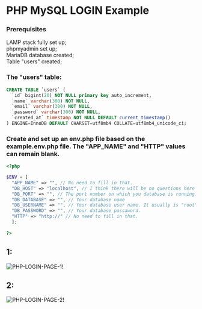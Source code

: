 # PHP MySQL LOGIN Example
### Prerequisites
LAMP stack fully set up;\
phpmyadmin set up;\
MariaDB database created;\
Table "users" created;

### The "users" table:
``` SQL
CREATE TABLE `users` (
  `id` bigint(20) NOT NULL primary key auto_increment,
  `name` varchar(300) NOT NULL,
  `email` varchar(300) NOT NULL,
  `password` varchar(300) NOT NULL,
  `created_at` timestamp NOT NULL DEFAULT current_timestamp()
) ENGINE=InnoDB DEFAULT CHARSET=utf8mb4 COLLATE=utf8mb4_unicode_ci;
```
### Create and set up an env.php file based on the example.env.php file. The "APP_NAME" and "HTTP" values can remain blank.
```PHP
<?php

$ENV = [
  "APP_NAME" => "", // No need to fill in that.
  "DB_HOST" => "localhost", // I think there will be no questions here :)
  "DB_PORT" => "", // The port number on which you database is running.It usually is 3306
  "DB_DATABASE" => "", // Your database name
  "DB_USERNAME" => "", // Your database user name. It usually is "root"
  "DB_PASSWORD" => "", // Your database passaword.
  "HTTP" => "http://" // No need to fill in that.
  ];
  
?>
```

## 1:
![PHP-LOGIN-PAGE-1!](https://javafacil.net/wp-content/uploads/2022/11/php-login-example-1.png)

## 2:
![PHP-LOGIN-PAGE-2!](https://javafacil.net/wp-content/uploads/2022/11/php-login-example-2.png)
